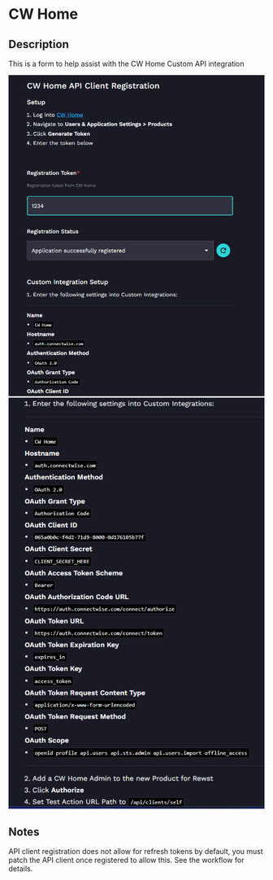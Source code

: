 # CW Home

## Description

This is a form to help assist with the CW Home Custom API integration

![cwhome-1](./cwhome-1.png)
![cwhome-2](./cwhome-2.png)

## Notes

API client registration does not allow for refresh tokens by default, you must patch the API client once registered to allow this. See the workflow for details.
